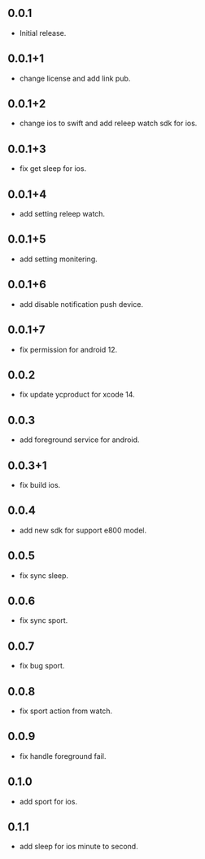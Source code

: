 ## 0.0.1

* Initial release.

## 0.0.1+1

* change license  and add link pub.

## 0.0.1+2

* change ios to swift and add releep watch sdk for ios.

## 0.0.1+3

* fix get sleep for ios.

## 0.0.1+4

* add setting releep watch.

## 0.0.1+5

* add setting monitering.

## 0.0.1+6

* add disable notification push device.

## 0.0.1+7

* fix permission for android 12.

## 0.0.2

* fix update ycproduct for xcode 14.

## 0.0.3

* add foreground service for android.

## 0.0.3+1

* fix build ios.

## 0.0.4

* add new sdk for support e800 model.

## 0.0.5

* fix sync sleep.

## 0.0.6

* fix sync sport.

## 0.0.7

* fix bug sport.

## 0.0.8

* fix sport action from watch.

## 0.0.9

* fix handle foreground fail.

## 0.1.0

* add sport for ios.

## 0.1.1

* add sleep for ios minute to second.